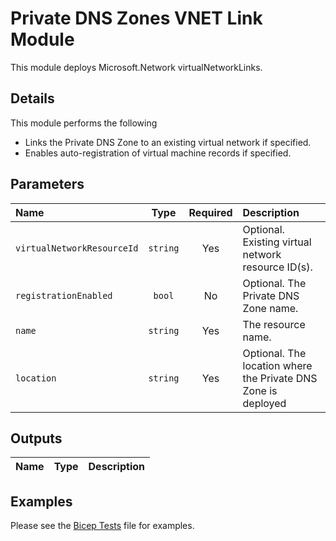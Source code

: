 # Private DNS Zones VNET Link Module

This module deploys Microsoft.Network virtualNetworkLinks.

## Details

This module performs the following

- Links the Private DNS Zone to an existing virtual network if specified.
- Enables auto-registration of virtual machine records if specified.

## Parameters

| Name                       | Type     | Required | Description                                                   |
| :------------------------- | :------: | :------: | :------------------------------------------------------------ |
| `virtualNetworkResourceId` | `string` | Yes      | Optional. Existing virtual network resource ID(s).            |
| `registrationEnabled`      | `bool`   | No       | Optional. The Private DNS Zone name.                          |
| `name`                     | `string` | Yes      | The resource name.                                            |
| `location`                 | `string` | Yes      | Optional. The location where the Private DNS Zone is deployed |

## Outputs

| Name | Type | Description |
| :--- | :--: | :---------- |

## Examples

Please see the [Bicep Tests](test/main.test.bicep) file for examples.